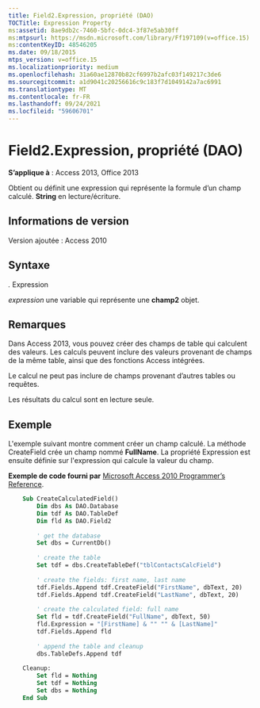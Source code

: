 ```yaml
---
title: Field2.Expression, propriété (DAO)
TOCTitle: Expression Property
ms:assetid: 8ae9db2c-7460-5bfc-0dc4-3f87e5ab30ff
ms:mtpsurl: https://msdn.microsoft.com/library/Ff197109(v=office.15)
ms:contentKeyID: 48546205
ms.date: 09/18/2015
mtps_version: v=office.15
ms.localizationpriority: medium
ms.openlocfilehash: 31a60ae12870b82cf6997b2afc03f149217c3de6
ms.sourcegitcommit: a1d9041c20256616c9c183f7d1049142a7ac6991
ms.translationtype: MT
ms.contentlocale: fr-FR
ms.lasthandoff: 09/24/2021
ms.locfileid: "59606701"
---
```

# <a name="field2expression-property-dao"></a>Field2.Expression, propriété (DAO)

**S’applique à** : Access 2013, Office 2013

Obtient ou définit une expression qui représente la formule d’un champ calculé. **String** en lecture/écriture.

## <a name="version-information"></a>Informations de version

Version ajoutée : Access 2010

## <a name="syntax"></a>Syntaxe

*.* Expression

*expression* une variable qui représente une **champ2** objet.

## <a name="remarks"></a>Remarques

Dans Access 2013, vous pouvez créer des champs de table qui calculent des valeurs. Les calculs peuvent inclure des valeurs provenant de champs de la même table, ainsi que des fonctions Access intégrées.

Le calcul ne peut pas inclure de champs provenant d’autres tables ou requêtes.

Les résultats du calcul sont en lecture seule.

## <a name="example"></a>Exemple

L'exemple suivant montre comment créer un champ calculé. La méthode CreateField crée un champ nommé **FullName**. La propriété Expression est ensuite définie sur l'expression qui calcule la valeur du champ.

**Exemple de code fourni par** [Microsoft Access 2010 Programmer’s Reference](https://www.amazon.com/Microsoft-Access-2010-Programmers-Reference/dp/8126528125).

```vb
    Sub CreateCalculatedField()
        Dim dbs As DAO.Database
        Dim tdf As DAO.TableDef
        Dim fld As DAO.Field2
        
        ' get the database
        Set dbs = CurrentDb()
        
        ' create the table
        Set tdf = dbs.CreateTableDef("tblContactsCalcField")
        
        ' create the fields: first name, last name
        tdf.Fields.Append tdf.CreateField("FirstName", dbText, 20)
        tdf.Fields.Append tdf.CreateField("LastName", dbText, 20)
        
        ' create the calculated field: full name
        Set fld = tdf.CreateField("FullName", dbText, 50)
        fld.Expression = "[FirstName] & "" "" & [LastName]"
        tdf.Fields.Append fld
        
        ' append the table and cleanup
        dbs.TableDefs.Append tdf
        
    Cleanup:
        Set fld = Nothing
        Set tdf = Nothing
        Set dbs = Nothing
    End Sub
```

